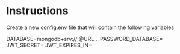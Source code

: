 # Instructions

Create a new config.env file that will contain the following variables

DATABASE=mongodb+srv://<USERNAME>:<PASSWORD>@URL...
PASSWORD_DATABASE=
JWT_SECRET=
JWT_EXPIRES_IN=
